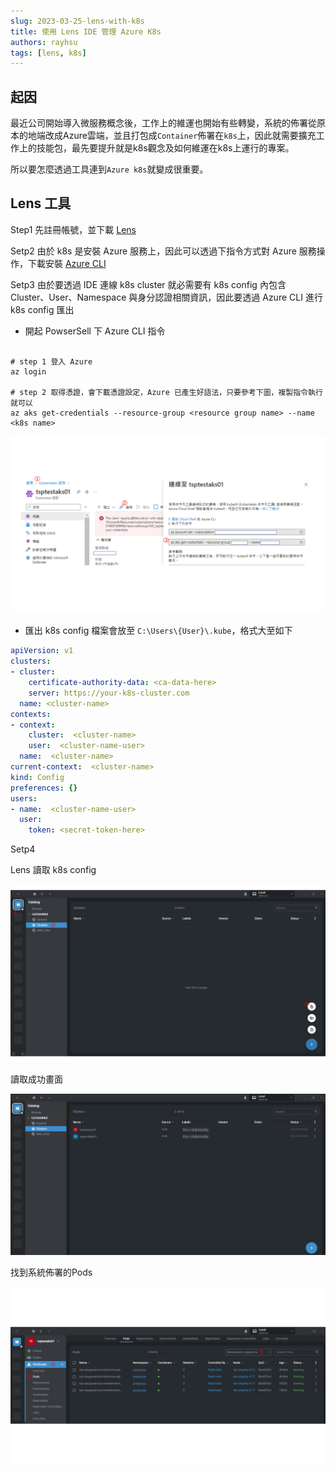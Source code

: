 ```yaml
---
slug: 2023-03-25-lens-with-k8s
title: 使用 Lens IDE 管理 Azure K8s
authors: rayhsu
tags: [lens, k8s]
---
```


## 起因

最近公司開始導入微服務概念後，工作上的維運也開始有些轉變，系統的佈署從原本的地端改成Azure雲端，並且打包成`Container`佈署在`k8s`上，因此就需要擴充工作上的技能包，最先要提升就是k8s觀念及如何維運在k8s上運行的專案。

所以要怎麼透過工具連到`Azure k8s`就變成很重要。

## Lens 工具

Step1
先註冊帳號，並下載 [Lens](https://k8slens.dev/)

Setp2
由於 k8s 是安裝 Azure 服務上，因此可以透過下指令方式對 Azure 服務操作，下載安裝 [Azure CLI](https://learn.microsoft.com/zh-tw/cli/azure/)

Setp3
由於要透過 IDE 連線 k8s cluster 就必需要有 k8s config 內包含 Cluster、User、Namespace 與身分認證相關資訊，因此要透過 Azure CLI 進行 k8s config 匯出

- 開起 PowserSell 下 Azure CLI 指令

```shell

# step 1 登入 Azure
az login

# step 2 取得憑證，會下載憑證設定，Azure 已產生好語法，只要參考下圖，複製指令執行就可以
az aks get-credentials --resource-group <resource group name> --name <k8s name>

```

![image](./pictures/2023-03-25/download-k8s-config.png)

- 匯出 k8s config 檔案會放至 `C:\Users\{User}\.kube`，格式大至如下

```yml
apiVersion: v1
clusters:
- cluster:
    certificate-authority-data: <ca-data-here>
    server: https://your-k8s-cluster.com
  name: <cluster-name>
contexts:
- context:
    cluster:  <cluster-name>
    user:  <cluster-name-user>
  name:  <cluster-name>
current-context:  <cluster-name>
kind: Config
preferences: {}
users:
- name:  <cluster-name-user>
  user:
    token: <secret-token-here>
```

Setp4

Lens 讀取 k8s config

![image](./pictures/2023-03-25/lens-import-config.png)

讀取成功畫面

![image](./pictures/2023-03-25/lens-connection-k8s.png)

找到系統佈署的Pods

![image](./pictures/2023-03-25/lens-with-pods.png)
